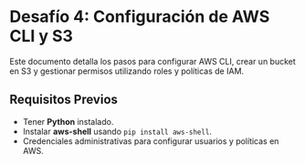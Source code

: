 # **Desafío 4: Configuración de AWS CLI y S3**

Este documento detalla los pasos para configurar AWS CLI, crear un bucket en S3 y gestionar permisos utilizando roles y políticas de IAM.

## **Requisitos Previos**
- Tener **Python** instalado.
- Instalar **aws-shell** usando `pip install aws-shell`.
- Credenciales administrativas para configurar usuarios y políticas en AWS.
